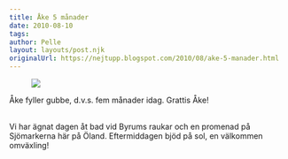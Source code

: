 ```yaml
---
title: Åke 5 månader
date: 2010-08-10
tags: 	
author: Pelle
layout: layouts/post.njk
originalUrl: https://nejtupp.blogspot.com/2010/08/ake-5-manader.html
---
```


<figure>
    <img src="../../../img/2010/08/bild-777124.JPG">
</figure>

Åke fyller gubbe, d.v.s. fem månader idag. Grattis Åke!
<br><br>

Vi har ägnat dagen åt bad vid Byrums raukar och en promenad på Sjömarkerna här på Öland. Eftermiddagen bjöd på sol, en välkommen omväxling!
